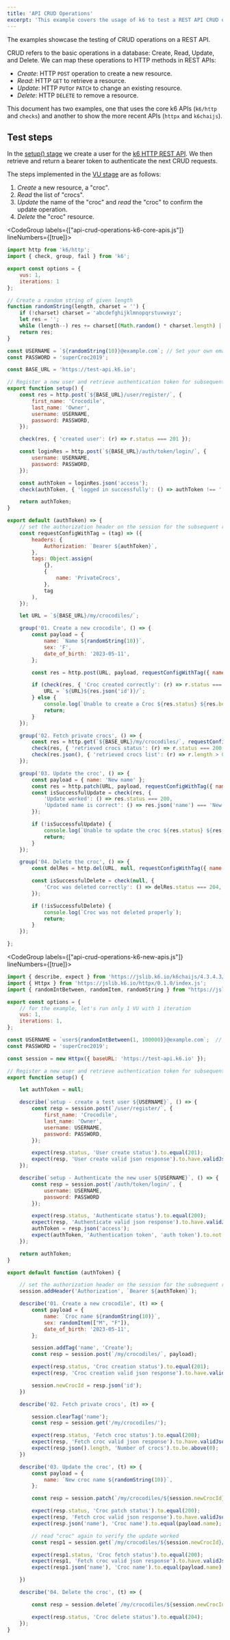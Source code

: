 ```yaml
---
title: 'API CRUD Operations'
excerpt: 'This example covers the usage of k6 to test a REST API CRUD operations.'
---
```


The examples showcase the testing of CRUD operations on a REST API. 

CRUD refers to the basic operations in a database: Create, Read, Update, and Delete. We can map these operations to HTTP methods in REST APIs:

- _Create_: HTTP `POST` operation to create a new resource.
- _Read_: HTTP `GET` to retrieve a resource.
- _Update_: HTTP `PUT`or `PATCH` to change an existing resource.
- _Delete_: HTTP `DELETE` to remove a resource.

This document has two examples, one that uses the core k6 APIs (`k6/http` and `checks`) and another to show the more recent APIs (`httpx` and `k6chaijs`).

## Test steps

In the [setup() stage](/using-k6/test-lifecycle/#setup-and-teardown-stages) we create a user for the [k6 HTTP REST API](https://test-api.k6.io/). We then retrieve and return a bearer token to authenticate the next CRUD requests.

The steps implemented in the [VU stage](/using-k6/test-lifecycle/#the-vu-stage) are as follows:

1. _Create_ a new resource, a "croc".
2. _Read_ the list of "crocs".
3. _Update_ the name of the "croc" and _read_ the "croc" to confirm the update operation.
4. _Delete_ the "croc" resource.

<CodeGroup labels={["api-crud-operations-k6-core-apis.js"]} lineNumbers={[true]}>

```javascript
import http from 'k6/http';
import { check, group, fail } from 'k6';

export const options = {
    vus: 1,
    iterations: 1
};

// Create a random string of given length
function randomString(length, charset = '') {
    if (!charset) charset = 'abcdefghijklmnopqrstuvwxyz';
    let res = '';
    while (length--) res += charset[(Math.random() * charset.length) | 0];
    return res;
}

const USERNAME = `${randomString(10)}@example.com`; // Set your own email or `${randomString(10)}@example.com`;
const PASSWORD = 'superCroc2019';

const BASE_URL = 'https://test-api.k6.io';

// Register a new user and retrieve authentication token for subsequent API requests
export function setup() {
    const res = http.post(`${BASE_URL}/user/register/`, {
        first_name: 'Crocodile',
        last_name: 'Owner',
        username: USERNAME,
        password: PASSWORD,
    });

    check(res, { 'created user': (r) => r.status === 201 });

    const loginRes = http.post(`${BASE_URL}/auth/token/login/`, {
        username: USERNAME,
        password: PASSWORD,
    });

    const authToken = loginRes.json('access');
    check(authToken, { 'logged in successfully': () => authToken !== '' });

    return authToken;
}

export default (authToken) => {
    // set the authorization header on the session for the subsequent requests
    const requestConfigWithTag = (tag) => ({
        headers: {
            Authorization: `Bearer ${authToken}`,
        },
        tags: Object.assign(
            {},
            {
                name: 'PrivateCrocs',
            },
            tag
        ),
    });

    let URL = `${BASE_URL}/my/crocodiles/`;

    group('01. Create a new crocodile', () => {
        const payload = {
            name: `Name ${randomString(10)}`,
            sex: 'F',
            date_of_birth: '2023-05-11',
        };

        const res = http.post(URL, payload, requestConfigWithTag({ name: 'Create' }));

        if (check(res, { 'Croc created correctly': (r) => r.status === 201 })) {
            URL = `${URL}${res.json('id')}/`;
        } else {
            console.log(`Unable to create a Croc ${res.status} ${res.body}`);
            return;
        }
    });

    group('02. Fetch private crocs', () => {
        const res = http.get(`${BASE_URL}/my/crocodiles/`, requestConfigWithTag({ name: 'Fetch' }));
        check(res, { 'retrieved crocs status': (r) => r.status === 200 });
        check(res.json(), { 'retrieved crocs list': (r) => r.length > 0 });
    });

    group('03. Update the croc', () => {
        const payload = { name: 'New name' };
        const res = http.patch(URL, payload, requestConfigWithTag({ name: 'Update' }));
        const isSuccessfulUpdate = check(res, {
            'Update worked': () => res.status === 200,
            'Updated name is correct': () => res.json('name') === 'New name',
        });

        if (!isSuccessfulUpdate) {
            console.log(`Unable to update the croc ${res.status} ${res.body}`);
            return;
        }
    });

    group('04. Delete the croc', () => {
        const delRes = http.del(URL, null, requestConfigWithTag({ name: 'Delete' }));

        const isSuccessfulDelete = check(null, {
            'Croc was deleted correctly': () => delRes.status === 204,
        });

        if (!isSuccessfulDelete) {
            console.log(`Croc was not deleted properly`);
            return;
        }
    });

};
```

</CodeGroup>

<CodeGroup labels={["api-crud-operations-k6-new-apis.js"]} lineNumbers={[true]}>

```javascript
import { describe, expect } from 'https://jslib.k6.io/k6chaijs/4.3.4.3/index.js';
import { Httpx } from 'https://jslib.k6.io/httpx/0.1.0/index.js';
import { randomIntBetween, randomItem, randomString } from "https://jslib.k6.io/k6-utils/1.2.0/index.js";

export const options = {
    // for the example, let's run only 1 VU with 1 iteration
    vus: 1,
    iterations: 1,
};

const USERNAME = `user${randomIntBetween(1, 100000)}@example.com`;  // Set your own email;
const PASSWORD = 'superCroc2019';

const session = new Httpx({ baseURL: 'https://test-api.k6.io' });

// Register a new user and retrieve authentication token for subsequent API requests
export function setup() {

    let authToken = null;

    describe(`setup - create a test user ${USERNAME}`, () => {
        const resp = session.post(`/user/register/`, {
            first_name: 'Crocodile',
            last_name: 'Owner',
            username: USERNAME,
            password: PASSWORD,
        });

        expect(resp.status, 'User create status').to.equal(201);
        expect(resp, 'User create valid json response').to.have.validJsonBody();
    });

    describe(`setup - Authenticate the new user ${USERNAME}`, () => {
        const resp = session.post(`/auth/token/login/`, {
            username: USERNAME,
            password: PASSWORD
        });

        expect(resp.status, 'Authenticate status').to.equal(200);
        expect(resp, 'Authenticate valid json response').to.have.validJsonBody();
        authToken = resp.json('access');
        expect(authToken, 'Authentication token', 'auth token').to.not.be.null;
    });

    return authToken;
}

export default function (authToken) {

    // set the authorization header on the session for the subsequent requests
    session.addHeader('Authorization', `Bearer ${authToken}`);

    describe('01. Create a new crocodile', (t) => {
        const payload = {
            name: `Croc name ${randomString(10)}`,
            sex: randomItem(["M", "F"]),
            date_of_birth: '2023-05-11',
        };

        session.addTag('name', 'Create');
        const resp = session.post(`/my/crocodiles/`, payload);

        expect(resp.status, 'Croc creation status').to.equal(201);
        expect(resp, 'Croc creation valid json response').to.have.validJsonBody();

        session.newCrocId = resp.json('id');
    })

    describe('02. Fetch private crocs', (t) => {

        session.clearTag('name');
        const resp = session.get('/my/crocodiles/');

        expect(resp.status, 'Fetch croc status').to.equal(200);
        expect(resp, 'Fetch croc valid json response').to.have.validJsonBody();
        expect(resp.json().length, 'Number of crocs').to.be.above(0);
    })

    describe('03. Update the croc', (t) => {
        const payload = {
            name: `New croc name ${randomString(10)}`,
        };

        const resp = session.patch(`/my/crocodiles/${session.newCrocId}/`, payload);

        expect(resp.status, 'Croc patch status').to.equal(200);
        expect(resp, 'Fetch croc valid json response').to.have.validJsonBody();
        expect(resp.json('name'), 'Croc name').to.equal(payload.name);

        // read "croc" again to verify the update worked
        const resp1 = session.get(`/my/crocodiles/${session.newCrocId}/`);

        expect(resp1.status, 'Croc fetch status').to.equal(200);
        expect(resp1, 'Fetch croc valid json response').to.have.validJsonBody();
        expect(resp1.json('name'), 'Croc name').to.equal(payload.name);

    })

    describe('04. Delete the croc', (t) => {

        const resp = session.delete(`/my/crocodiles/${session.newCrocId}/`);

        expect(resp.status, 'Croc delete status').to.equal(204);
    });
}
```

</CodeGroup>
